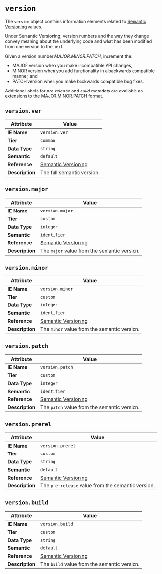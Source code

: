 # `version`

The `version` object contains information elements related to [Semantic Versioning](https://semver.org/) values.

Under Semantic Versioning, version numbers and the way they change convey meaning about the underlying code and what has been modified from one version to the next.

Given a version number *MAJOR.MINOR.PATCH*, increment the:

- MAJOR version when you make incompatible API changes,
- MINOR version when you add functionality in a backwards compatible manner, and
- PATCH version when you make backwards compatible bug fixes.

Additional labels for *pre-release* and *build* metadata are available as extensions to the MAJOR.MINOR.PATCH format.

## `version.ver`

Attribute | Value
--- | ---
**IE Name** | `version.ver`
**Tier** | `common`
**Data Type** | `string`
**Semantic** | `default`
**Reference** | [Semantic Versioning](https://semver.org/)
**Description** | The full semantic version.

## `version.major`

Attribute | Value
--- | ---
**IE Name** | `version.major`
**Tier** | `custom`
**Data Type** | `integer`
**Semantic** | `identifier`
**Reference** | [Semantic Versioning](https://semver.org/)
**Description** | The `major` value from the semantic version.

## `version.minor`

Attribute | Value
--- | ---
**IE Name** | `version.minor`
**Tier** | `custom`
**Data Type** | `integer`
**Semantic** | `identifier`
**Reference** | [Semantic Versioning](https://semver.org/)
**Description** | The `minor` value from the semantic version.

## `version.patch`

Attribute | Value
--- | ---
**IE Name** | `version.patch`
**Tier** | `custom`
**Data Type** | `integer`
**Semantic** | `identifier`
**Reference** | [Semantic Versioning](https://semver.org/)
**Description** | The `patch` value from the semantic version.

## `version.prerel`

Attribute | Value
--- | ---
**IE Name** | `version.prerel`
**Tier** | `custom`
**Data Type** | `string`
**Semantic** | `default`
**Reference** | [Semantic Versioning](https://semver.org/)
**Description** | The `pre-release` value from the semantic version.

## `version.build`

Attribute | Value
--- | ---
**IE Name** | `version.build`
**Tier** | `custom`
**Data Type** | `string`
**Semantic** | `default`
**Reference** | [Semantic Versioning](https://semver.org/)
**Description** | The `build` value from the semantic version.

